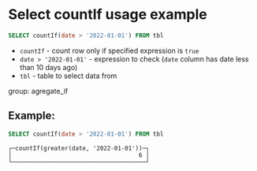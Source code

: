 # Select countIf usage example

```sql
SELECT countIf(date > '2022-01-01') FROM tbl
```

- `countIf` - count row only if specified expression is `true` 
- `date > '2022-01-01'` - expression to check (`date` column has date less than 10 days ago)
- `tbl` - table to select data from

group: agregate_if

## Example: 
```sql
SELECT countIf(date > '2022-01-01') FROM tbl
```
```
┌─countIf(greater(date, '2022-01-01'))─┐
│                                    6 │
└──────────────────────────────────────┘
```

